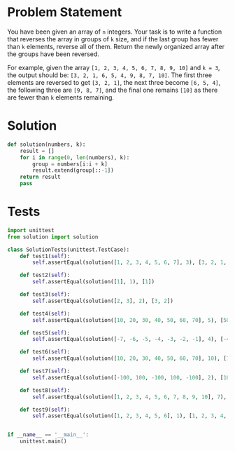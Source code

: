 # Problem Statement
You have been given an array of `n` integers. Your task is to write a function that reverses the array in groups of `k` size, and if the last group has fewer than `k` elements, reverse all of them. Return the newly organized array after the groups have been reversed.

For example, given the array `[1, 2, 3, 4, 5, 6, 7, 8, 9, 10]` and `k = 3`, the output should be: `[3, 2, 1, 6, 5, 4, 9, 8, 7, 10]`. The first three elements are reversed to get `[3, 2, 1]`, the next three become `[6, 5, 4]`, the following three are `[9, 8, 7]`, and the final one remains `[10]` as there are fewer than `k` elements remaining.

# Solution
```python
def solution(numbers, k):
    result = []
    for i in range(0, len(numbers), k):
        group = numbers[i:i + k]
        result.extend(group[::-1])
    return result
    pass
```

# Tests
```python
import unittest
from solution import solution

class SolutionTests(unittest.TestCase):
    def test1(self):
        self.assertEqual(solution([1, 2, 3, 4, 5, 6, 7], 3), [3, 2, 1, 6, 5, 4, 7])

    def test2(self):
        self.assertEqual(solution([1], 1), [1])

    def test3(self):
        self.assertEqual(solution([2, 3], 2), [3, 2])

    def test4(self):
        self.assertEqual(solution([10, 20, 30, 40, 50, 60, 70], 5), [50, 40, 30, 20, 10, 70, 60])

    def test5(self):
        self.assertEqual(solution([-7, -6, -5, -4, -3, -2, -1], 4), [-4, -5, -6, -7, -1, -2, -3])

    def test6(self):
        self.assertEqual(solution([10, 20, 30, 40, 50, 60, 70], 10), [70, 60, 50, 40, 30, 20, 10])

    def test7(self):
        self.assertEqual(solution([-100, 100, -100, 100, -100], 2), [100, -100, 100, -100, -100])

    def test8(self):
        self.assertEqual(solution([1, 2, 3, 4, 5, 6, 7, 8, 9, 10], 7), [7, 6, 5, 4, 3, 2, 1, 10, 9, 8])

    def test9(self):
        self.assertEqual(solution([1, 2, 3, 4, 5, 6], 1), [1, 2, 3, 4, 5, 6])


if __name__ == '__main__':
    unittest.main()
```